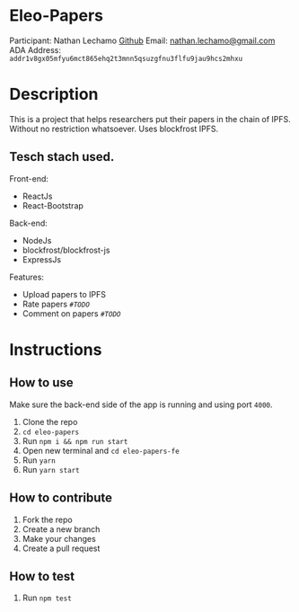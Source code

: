 # Eleo-Papers

Participant: Nathan Lechamo [Github](https://github.com/nathan-g1)
Email: nathan.lechamo@gmail.com
ADA Address: `addr1v8gx05mfyu6mct865ehq2t3mnn5qsuzgfnu3flfu9jau9hcs2mhxu`

# Description

This is a project that helps researchers put their papers in the chain of IPFS. Without no restriction whatsoever. Uses blockfrost IPFS.

## Tesch stach used.

Front-end:

- ReactJs
- React-Bootstrap

Back-end:

- NodeJs
- blockfrost/blockfrost-js
- ExpressJs

Features:

- Upload papers to IPFS
- Rate papers *`#TODO`*
- Comment on papers *`#TODO`*

# Instructions

## How to use

Make sure the back-end side of the app is running and using port `4000`.

1. Clone the repo
2. `cd eleo-papers`
3. Run `npm i && npm run start`
4. Open new terminal and `cd eleo-papers-fe`
5. Run `yarn`
6. Run `yarn start`

## How to contribute

1. Fork the repo
2. Create a new branch
3. Make your changes
4. Create a pull request

## How to test

1. Run `npm test`

